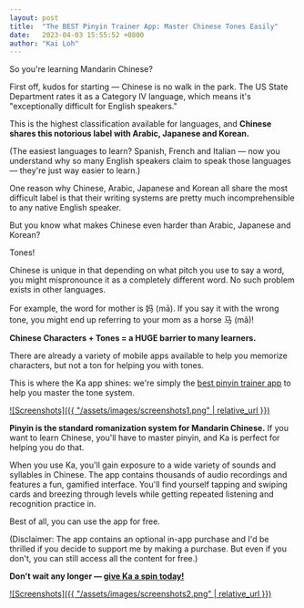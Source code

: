 ```yaml
---
layout: post
title:  "The BEST Pinyin Trainer App: Master Chinese Tones Easily"
date:   2023-04-03 15:55:52 +0800
author: "Kai Loh"
---
```


So you're learning Mandarin Chinese? 

First off, kudos for starting — Chinese is no walk in the park. The US State Department rates it as a Category IV language, which means it's "exceptionally difficult for English speakers."

This is the highest classification available for languages, and **Chinese shares this notorious label with Arabic, Japanese and Korean.**

(The easiest languages to learn? Spanish, French and Italian — now you understand why so many English speakers claim to speak those languages — they're just way easier to learn.)

One reason why Chinese, Arabic, Japanese and Korean all share the most difficult label is that their writing systems are pretty much incomprehensible to any native English speaker.

But you know what makes Chinese even harder than Arabic, Japanese and Korean?

Tones! 

Chinese is unique in that depending on what pitch you use to say a word, you might mispronounce it as a completely different word. No such problem exists in other languages. 

For example, the word for mother is 妈 (mā). If you say it with the wrong tone, you might end up referring to your mom as a horse 马 (mǎ)! 

**Chinese Characters + Tones = a HUGE barrier to many learners.**

There are already a variety of mobile apps available to help you memorize characters, but not a ton for helping you with tones. 

This is where the Ka app shines: we're simply the [best pinyin trainer app](https://apps.apple.com/app/apple-store/id6444140899?pt=117273943&ct=web&mt=8) to help you master the tone system. 

[![Screenshots]({{ "/assets/images/screenshots1.png" | relative_url }})](https://apps.apple.com/app/apple-store/id6444140899?pt=117273943&ct=web&mt=8)

**Pinyin is the standard romanization system for Mandarin Chinese.** If you want to learn Chinese, you'll have to master pinyin, and Ka is perfect for helping you do that. 

When you use Ka, you'll gain exposure to a wide variety of sounds and syllables in Chinese. The app contains thousands of audio recordings and features a fun, gamified interface. You'll find yourself tapping and swiping cards and breezing through levels while getting repeated listening and recognition practice in. 

Best of all, you can use the app for free.

(Disclaimer: The app contains an optional in-app purchase and I'd be thrilled if you decide to support me by making a purchase. But even if you don't, you can still access all the content for free.)

**Don't wait any longer — [give Ka a spin today!](https://apps.apple.com/app/apple-store/id6444140899?pt=117273943&ct=web&mt=8)**

[![Screenshots]({{ "/assets/images/screenshots2.png" | relative_url }})](https://apps.apple.com/app/apple-store/id6444140899?pt=117273943&ct=web&mt=8)